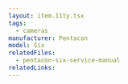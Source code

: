 ```yaml
---
layout: item.11ty.tsx
tags:
  - cameras
manufacturer: Pentacon
model: Six
relatedFiles:
  - pentacon-six-service-manual
relatedLinks:
---
```

